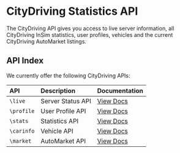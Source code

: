 # CityDriving Statistics API

The CityDriving API gives you access to live server information, all CityDriving InSim statistics, user profiles, vehicles and the current CityDriving AutoMarket listings.

## API Index

We currently offer the following CityDriving APIs:

| API | Description | Documentation |
| :--- | :--- | :--- |
| `\live` | Server Status API | [View Docs](server-status-api.md) |
| `\profile` | User Profile API | [View Docs](user-profile-api.md) |
| `\stats` | Statistics API | [View Docs](statistics-api.md) |
| `\carinfo` | Vehicle API | [View Docs](vehicle-api.md) |
| `\market` | AutoMarket API | [View Docs](automarket-api.md) |

